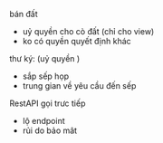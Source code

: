 bán đất 
-  uỷ quyền cho cò đất (chỉ cho view)
- ko có quyền quyết định khác

thư ký: (uỷ quyền )
- sắp sếp họp 
- trung gian về yêu cầu đến sếp

RestAPI gọi trưc tiếp 
- lộ endpoint
- rủi do bảo mât 